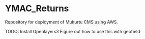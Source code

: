 # YMAC_Returns
Repository for deployment of Mukurtu CMS using AWS.

TODO: 
Install Openlayers3
Figure out how to use this with geofield 
